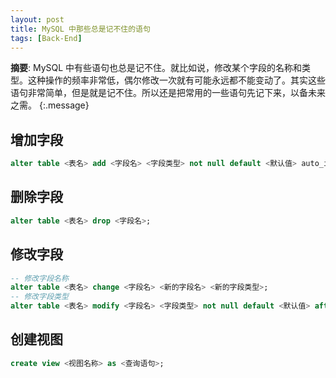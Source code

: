 ```yaml
---
layout: post
title: MySQL 中那些总是记不住的语句
tags: [Back-End]
---
```


**摘要**: MySQL 中有些语句也总是记不住。就比如说，修改某个字段的名称和类型。这种操作的频率非常低，偶尔修改一次就有可能永远都不能变动了。其实这些语句非常简单，但是就是记不住。所以还是把常用的一些语句先记下来，以备未来之需。
{:.message}

## 增加字段

```sql
alter table <表名> add <字段名> <字段类型> not null default <默认值> auto_increment primary key;
```

## 删除字段

```sql
alter table <表名> drop <字段名>;
```

## 修改字段

```sql
-- 修改字段名称
alter table <表名> change <字段名> <新的字段名> <新的字段类型>;
-- 修改字段类型
alter table <表名> modify <字段名> <字段类型> not null default <默认值> after <字段名>;
```

## 创建视图

```sql
create view <视图名称> as <查询语句>;
```